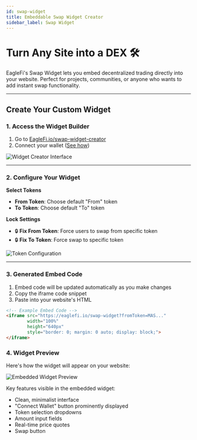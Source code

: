 ```yaml
---
id: swap-widget
title: Embeddable Swap Widget Creator
sidebar_label: Swap Widget
---
```


# Turn Any Site into a DEX 🛠️

EagleFi's Swap Widget lets you embed decentralized trading directly into your website. Perfect for projects, communities, or anyone who wants to add instant swap functionality.

---

## Create Your Custom Widget

### 1. Access the Widget Builder

1. Go to [EagleFi.io/swap-widget-creator](https://www.eaglefi.io/swap-widget-creator) 
2. Connect your wallet ([See how](./getting-started))  

![Widget Creator Interface](/img/swap_widget_creator.PNG)

---

### 2. Configure Your Widget

**Select Tokens**

- **From Token**: Choose default "From" token
- **To Token**: Choose default "To" token

**Lock Settings**

- 🔒 **Fix From Token**: Force users to swap from specific token
- 🔒 **Fix To Token**: Force swap to specific token

![Token Configuration](/img/fix_from_and_to.PNG)  

---

### 3. Generated Embed Code

1. Embed code will be updated automatically as you make changes
2. Copy the iframe code snippet  
3. Paste into your website's HTML  

```html
<!-- Example Embed Code -->
<iframe src="https://eaglefi.io/swap-widget?fromToken=MAS..." 
        width="100%" 
        height="640px"
        style="border: 0; margin: 0 auto; display: block;">
</iframe>
```

### 4. Widget Preview

Here's how the widget will appear on your website:

![Embedded Widget Preview](/img/iframe_final.PNG)

Key features visible in the embedded widget:

- Clean, minimalist interface
- "Connect Wallet" button prominently displayed
- Token selection dropdowns
- Amount input fields
- Real-time price quotes
- Swap button